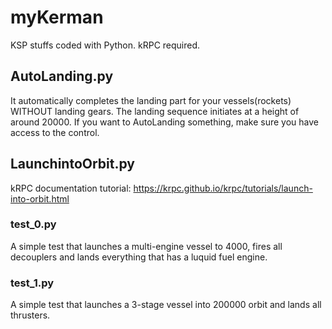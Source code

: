 # myKerman

KSP stuffs coded with Python. kRPC required.

## AutoLanding.py
It automatically completes the landing part for your vessels(rockets) WITHOUT landing gears. The landing sequence initiates at a height of around 20000.
If you want to AutoLanding something, make sure you have access to the control.

## LaunchintoOrbit.py
kRPC documentation tutorial: https://krpc.github.io/krpc/tutorials/launch-into-orbit.html

### test_0.py
A simple test that launches a multi-engine vessel to 4000, fires all decouplers and lands everything that has a luquid fuel engine.

### test_1.py
A simple test that launches a 3-stage vessel into 200000 orbit and lands all thrusters.
